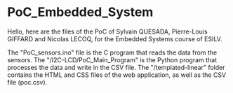 # PoC_Embedded_System

Hello, here are the files of the PoC of Sylvain QUESADA, Pierre-Louis GIFFARD and Nicolas LECOQ, for the Embedded Systems course of ESILV.

The "PoC_sensors.ino" file is the C program that reads the data from the sensors.
The "/I2C-LCD/PoC_Main_Program" is the Python program that processes the data and write in the CSV file.
The "/templated-linear" folder contains the HTML and CSS files of the web application, as well as the CSV file (poc.csv).
